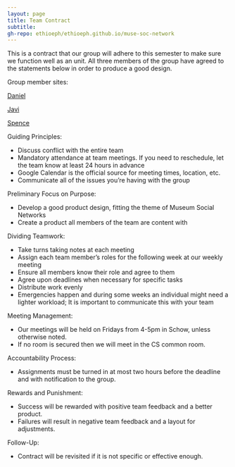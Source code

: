 ```yaml
---
layout: page
title: Team Contract
subtitle: 
gh-repo: ethioeph/ethioeph.github.io/muse-soc-network
---
```


This is a contract that our group will adhere to this semester to make sure we function well as an unit. All three members of the group have agreed to the statements below in order to produce a good design.  

Group member sites:

[Daniel](https://ethioeph.github.io/ "Daniel's Website")

[Javi](https://javi-air.github.io/ "Javi's Website")

[Spence](https://spenny309.github.io/ "Spenny's Website")

Guiding Principles:
* Discuss conflict with the entire team
* Mandatory attendance at team meetings.  If you need to reschedule, let the team know at least 24 hours in advance
* Google Calendar is the official source for meeting times, location, etc.
* Communicate all of the issues you’re having with the group

Preliminary  Focus on Purpose:
* Develop a good product design, fitting the theme of Museum Social Networks
* Create a product all members of the team are content with

Dividing Teamwork:
* Take turns taking notes at each meeting
* Assign each team member’s roles for the following week at our weekly meeting
* Ensure all members know their role and agree to them
* Agree upon deadlines when necessary for specific tasks
* Distribute work evenly
* Emergencies happen and during some weeks an individual might need a lighter workload; It is important to communicate this with your team

Meeting Management:
* Our meetings will be held on Fridays from 4-5pm in Schow, unless otherwise noted.
* If no room is secured then we will meet in the CS common room.

Accountability Process:
* Assignments must be turned in at most two hours before the deadline and with notification to the group.

Rewards and Punishment:
* Success will be rewarded with positive team feedback and a better product.
* Failures will result in negative team feedback and a layout for adjustments.

Follow-Up:
* Contract will be revisited if it is not specific or effective enough.



